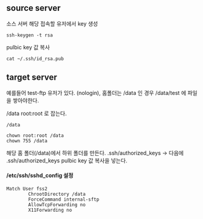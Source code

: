 
## source server

소스 서버 해당 접속할 유저에서 key 생성

```
ssh-keygen -t rsa
```

pulbic key 값 복사

```
cat ~/.ssh/id_rsa.pub 
```


## target server

예를들어 test-ftp 유저가 있다. (nologin), 홈폴더는 /data 인 경우
/data/test 에 파일을 쌓아야한다.

/data root:root 로 잡는다.

```
/data
```

```
chown root:root /data
chown 755 /data
```


해당 홈 폴더(/data)에서 하위 폴더를 만든다.
.ssh/authorized_keys  -> 다음에 .ssh/authorized_keys  pulbic key 값 복사을 넣는다.


#### /etc/ssh/sshd_config 설정

```
Match User fss2
        ChrootDirectory /data
        ForceCommand internal-sftp
        AllowTcpForwarding no
        X11Forwarding no
```



